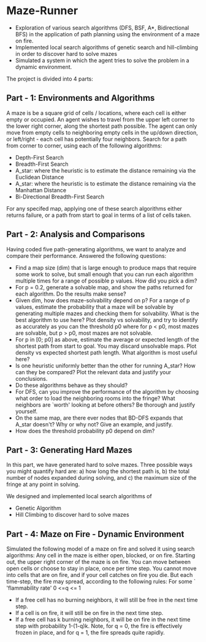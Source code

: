 # Maze-Runner
- Exploration of various search algorithms (DFS, BSF, A*, Bidirectional BFS) in the application of path planning using the environment of a maze on fire. 
- Implemented local search algorithms of genetic search and hill-climbing in order to discover hard to solve mazes
- Simulated a system in which the agent tries to solve the problem in a dynamic environment. 

The project is divided into 4 parts:

## Part - 1: Environments and Algorithms

A maze is be a square grid of cells / locations, where each cell is either empty or occupied. An agent wishes to travel from the upper left corner to the lower right corner, along the shortest
path possible. The agent can only move from empty cells to neighboring empty cells in the up/down direction, or left/right - each cell has potentially four neighbors.
Search for a path from corner to corner, using each of the following algorithms:
- Depth-First Search
- Breadth-First Search
- A_star: where the heuristic is to estimate the distance remaining via the Euclidean Distance
- A_star: where the heuristic is to estimate the distance remaining via the Manhattan Distance
- Bi-Directional Breadth-First Search

For any specifed map, applying one of these search algorithms either returns failure, or a path from start to
goal in terms of a list of cells taken.

## Part - 2: Analysis and Comparisons

Having coded five path-generating algorithms, we want to analyze and compare their performance. Answered the following questions:
- Find a map size (dim) that is large enough to produce maps that require some work to solve, but small enough
that you can run each algorithm multiple times for a range of possible p values. How did you pick a dim?
- For p = 0.2, generate a solvable map, and show the paths returned for each algorithm. Do the results make
sense? 
- Given dim, how does maze-solvability depend on p? For a range of p values, estimate the probability that
a maze will be solvable by generating multiple mazes and checking them for solvability. What is the best
algorithm to use here? Plot density vs solvability, and try to identify as accurately as you can the threshold p0
where for p < p0, most mazes are solvable, but p > p0, most mazes are not solvable.
- For p in [0; p0] as above, estimate the average or expected length of the shortest path from start to goal. You
may discard unsolvable maps. Plot density vs expected shortest path length. What algorithm is most useful
here?
- Is one heuristic uniformly better than the other for running A_star? How can they be compared? Plot the relevant
data and justify your conclusions.
- Do these algorithms behave as they should?
- For DFS, can you improve the performance of the algorithm by choosing what order to load the neighboring
rooms into the fringe? What neighbors are `worth' looking at before others? Be thorough and justify yourself.
- On the same map, are there ever nodes that BD-DFS expands that A_star doesn't? Why or why not? Give an
example, and justify.
- How does the threshold probability p0 depend on dim? 

## Part - 3: Generating Hard Mazes

In this part, we have generated hard to solve mazes. Three possible ways you might quantify hard are: a) how
long the shortest path is, b) the total number of nodes expanded during solving, and c) the maximum size of the
fringe at any point in solving.

We designed and implemented local search algorithms of
- Genetic Algorithm
- Hill Climbing
 to discover hard to solve mazes
 
 ## Part - 4: Maze on Fire - Dynamic Environment
 
Simulated the following model of a maze on fire and solved it using search algorithms:
Any cell in the maze is either open, blocked, or on fire. Starting out, the upper right corner of the maze is on fire. You can move between open cells or choose to stay in
place, once per time step. You cannot move into cells that are on fire, and if your cell catches on fire you die. But each time-step, the fire may spread, according to the following rules: For some `
'flammability rate'  0 <=q <= 1
  - If a free cell has no burning neighbors, it will still be free in the next time step.
  - If a cell is on fire, it will still be on fire in the next time step.
  - If a free cell has k burning neighbors, it will be on fire in the next time step with probability 1-(1-q)k.
Note, for q = 0, the fire is effectively frozen in place, and for q = 1, the fire spreads quite rapidly.
 
